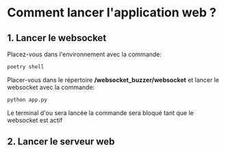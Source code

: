 # Comment lancer l'application web ? 

## 1. Lancer le websocket

Placez-vous dans l'environnement avec la commande:
``` bash
poetry shell
```

Placer-vous dans le répertoire **/websocket_buzzer/websocket** et lancer le websocket avec la commande:
```bash
python app.py
```
Le terminal d'ou sera lancée la commande sera bloqué tant que le websocket est actif


## 2. Lancer le serveur web 